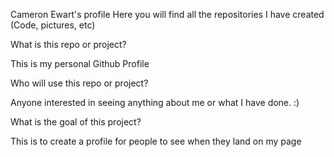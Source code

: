 
Cameron Ewart's profile
Here you will find all the repositories I have created (Code, pictures, etc)

What is this repo or project?

This is my personal Github Profile


Who will use this repo or project?

Anyone interested in seeing anything about me or what I have done. :)

What is the goal of this project?

This is to create a profile for people to see when they land on my page

